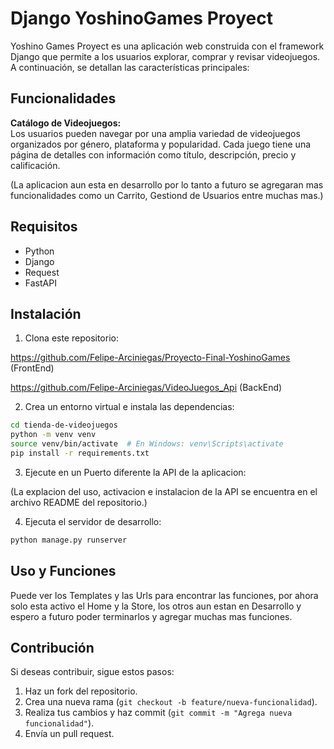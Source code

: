 # Django YoshinoGames Proyect

Yoshino Games Proyect es una aplicación web construida con el framework Django que permite a los usuarios explorar, comprar y revisar videojuegos. A continuación, se detallan las características principales: 

## Funcionalidades
**Catálogo de Videojuegos:**  
Los usuarios pueden navegar por una amplia variedad de videojuegos organizados por género, plataforma y popularidad.
Cada juego tiene una página de detalles con información como título, descripción, precio y calificación.

(La aplicacion aun esta en desarrollo por lo tanto a futuro se agregaran mas funcionalidades como un Carrito, Gestiond de Usuarios entre muchas mas.)

## Requisitos

- Python 
- Django 
- Request
- FastAPI

## Instalación

1. Clona este repositorio:

https://github.com/Felipe-Arciniegas/Proyecto-Final-YoshinoGames  (FrontEnd)

https://github.com/Felipe-Arciniegas/VideoJuegos_Api  (BackEnd)

2. Crea un entorno virtual e instala las dependencias:
```bash
cd tienda-de-videojuegos
python -m venv venv
source venv/bin/activate  # En Windows: venv\Scripts\activate
pip install -r requirements.txt
```


3. Ejecute en un Puerto diferente la API de la aplicacion:

(La explacion del uso, activacion e instalacion de la API se encuentra en el archivo README del repositorio.)



4. Ejecuta el servidor de desarrollo:
```bash
python manage.py runserver
```

## Uso y Funciones

Puede ver los Templates y las Urls para encontrar las funciones, por ahora solo esta activo el Home y la Store, los otros aun estan en Desarrollo y espero a futuro poder terminarlos y agregar muchas mas funciones.


## Contribución

Si deseas contribuir, sigue estos pasos:
1. Haz un fork del repositorio.
2. Crea una nueva rama (`git checkout -b feature/nueva-funcionalidad`).
3. Realiza tus cambios y haz commit (`git commit -m "Agrega nueva funcionalidad"`).
4. Envía un pull request.

